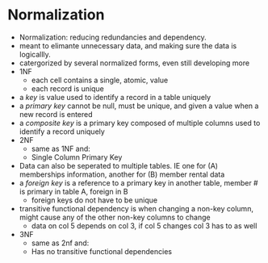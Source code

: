 # Normalization
- Normalization: reducing redundancies and dependency.
- meant to elimante unnecessary data, and making sure the data is logicallly.
- catergorized by several normalized forms, even still developing more
- 1NF
  - each cell contains a single, atomic, value
  - each record is unique
- a *key* is value used to identify a record in a table uniquely
- a *primary key* cannot be null, must be unique, and given a value when a new record is entered
- a *composite key* is a primary key composed of multiple columns used to identify a record uniquely
- 2NF
  - same as 1NF and:
  - Single Column Primary Key
- Data can also be seperated to multiple tables. IE one for (A) memberships information, another for (B) member rental data
- a *foreign key* is a reference to a primary key in another table, member # is primary in table A, foreign in B
  - foreign keys do not have to be unique
- transitive functional dependency is when changing a non-key column, might cause any of the other non-key columns to change
  - data on col 5 depends on col 3, if col 5 changes col 3 has to as well
- 3NF
  - same as 2nf and:
  - Has no transitive functional dependencies